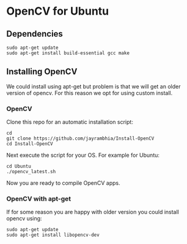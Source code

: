 # OpenCV for Ubuntu

## Dependencies

```shell
sudo apt-get update
sudo apt-get install build-essential gcc make
```

## Installing OpenCV

We could install using apt-get but problem is that we will get an older version of opencv. For this reason we opt for using custom install.

### OpenCV

Clone this repo for an automatic installation script:

```shell
cd
git clone https://github.com/jayrambhia/Install-OpenCV
cd Install-OpenCV
```

Next execute the script for your OS. For example for Ubuntu:

```shell
cd Ubuntu
./opencv_latest.sh
```

Now you are ready to compile OpenCV apps.

### OpenCV with apt-get

If for some reason you are happy with older version you could install opencv using:

```shell
sudo apt-get update
sudo apt-get install libopencv-dev
```
